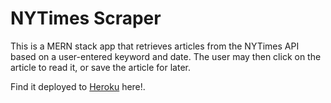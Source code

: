 # NYTimes Scraper

This is a MERN stack app that retrieves articles from the NYTimes API based on a user-entered keyword and date. The user may then click on the article to read it, or save the article for later.

Find it deployed to [Heroku](https://react-nytimes-scraper.herokuapp.com/) here!.

